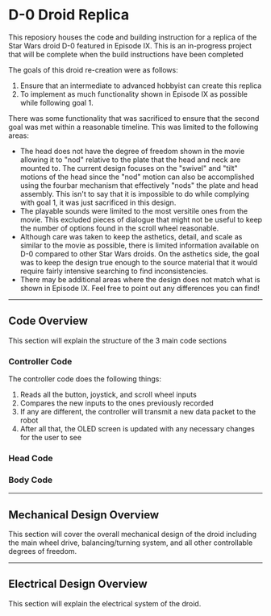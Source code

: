 # D-0 Droid Replica
This reposiory houses the code and building instruction for a replica of the Star Wars droid D-0 featured in Episode IX. This is an in-progress project that will be complete when the build instructions have been completed

The goals of this droid re-creation were as follows:
1. Ensure that an intermediate to advanced hobbyist can create this replica
2. To implement as much functionality shown in Episode IX as possible while following goal 1.

There was some functionality that was sacrificed to ensure that the second goal was met within a reasonable timeline. This was limited to the following areas:
 - The head does not have the degree of freedom shown in the movie allowing it to "nod" relative to the plate that the head and neck are mounted to. The current design focuses on the "swivel" and "tilt" motions of the head since the "nod" motion can also be accomplished using the fourbar mechanism that effectively "nods" the plate and head assembly. This isn't to say that it is impossible to do while complying with goal 1, it was just sacrificed in this design. 
  - The playable sounds were limited to the most versitile ones from the movie. This excluded pieces of dialogue that might not be useful to keep the number of options found in the scroll wheel reasonable.
  - Although care was taken to keep the asthetics, detail, and scale as similar to the movie as possible, there is limited information available on D-0 compared to other Star Wars droids. On the asthetics side, the goal was to keep the design true enough to the source material that it would require fairly intensive searching to find inconsistencies.
  - There may be additional areas where the design does not match what is shown in Episode IX. Feel free to point out any differences you can find!


---
## Code Overview
This section will explain the structure of the 3 main code sections
### Controller Code
The controller code does the following things:
 1. Reads all the button, joystick, and scroll wheel inputs
 2. Compares the new inputs to the ones previously recorded
 3. If any are different, the controller will transmit a new data packet to the robot
 4. After all that, the OLED screen is updated with any necessary changes for the user to see

### Head Code

### Body Code

---
## Mechanical Design Overview
This section will cover the overall mechanical design of the droid including the main wheel drive, balancing/turning system, and all other controllable degrees of freedom.

---
## Electrical Design Overview
This section will explain the electrical system of the droid.
